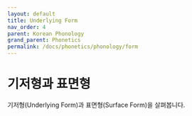 ```yaml
---
layout: default
title: Underlying Form
nav_order: 4
parent: Korean Phonology
grand_parent: Phonetics
permalink: /docs/phonetics/phonology/form
---
```


# 기저형과 표면형

기저형(Underlying Form)과 표면형(Surface Form)을 살펴봅니다.